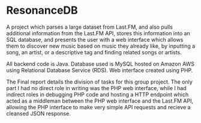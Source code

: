 # ResonanceDB
A project which parses a large dataset from Last.FM, and also pulls additional information from the Last.FM API, stores this information into an SQL database, and presents the user with a web interface which allows them to discover new music based on music they already like, by inputting a song, an artist, or a descriptive tag and finding related songs or artists. 

All backend code is Java. Database used is MySQL hosted on Amazon AWS using Relational Database Service (RDS). Web interface created using PHP.

The Final report details the division of tasks for this group project. The only part I had no direct role in writing was the PHP web interface, while I had indirect roles in debugging PHP code and hosting a HTTP endpoint which acted as a middleman between the PHP web interface and the Last.FM API, allowing the PHP interface to make very simple API requests and recieve a cleansed JSON response.
